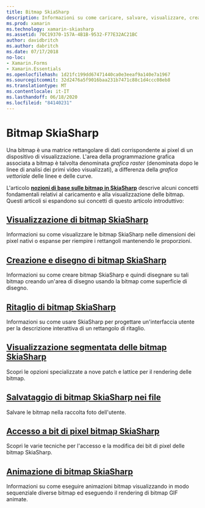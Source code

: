 ```yaml
---
title: Bitmap SkiaSharp
description: Informazioni su come caricare, salvare, visualizzare, creare, elaborare, animare e accedere ai bit di bitmap SkiaSharp.
ms.prod: xamarin
ms.technology: xamarin-skiasharp
ms.assetid: 70C19370-157A-4B1B-9532-F77E32AC21BC
author: davidbritch
ms.author: dabritch
ms.date: 07/17/2018
no-loc:
- Xamarin.Forms
- Xamarin.Essentials
ms.openlocfilehash: 1d21fc199dd67471440ca0e3eeaf9a140e7a1967
ms.sourcegitcommit: 32d2476a5f9016baa231b7471c88c1d4ccc08eb8
ms.translationtype: MT
ms.contentlocale: it-IT
ms.lasthandoff: 06/18/2020
ms.locfileid: "84140231"
---
```

# <a name="skiasharp-bitmaps"></a>Bitmap SkiaSharp

Una bitmap è una matrice rettangolare di dati corrispondente ai pixel di un dispositivo di visualizzazione. L'area della programmazione grafica associata a bitmap è talvolta denominata _grafica raster_ (denominata dopo le linee di analisi dei primi video visualizzati), a differenza della _grafica vettoriale_ delle linee e delle curve. 

L'articolo **[nozioni di base sulle bitmap in SkiaSharp](../basics/bitmaps.md)** descrive alcuni concetti fondamentali relativi al caricamento e alla visualizzazione delle bitmap. Questi articoli si espandono sui concetti di questo articolo introduttivo:

## <a name="displaying-skiasharp-bitmaps"></a>[Visualizzazione di bitmap SkiaSharp](displaying.md)

Informazioni su come visualizzare le bitmap SkiaSharp nelle dimensioni dei pixel nativi o espanse per riempire i rettangoli mantenendo le proporzioni.

## <a name="creating-and-drawing-on-skiasharp-bitmaps"></a>[Creazione e disegno di bitmap SkiaSharp](drawing.md)

Informazioni su come creare bitmap SkiaSharp e quindi disegnare su tali bitmap creando un'area di disegno usando la bitmap come superficie di disegno.

## <a name="cropping-skiasharp-bitmaps"></a>[Ritaglio di bitmap SkiaSharp](cropping.md)

Informazioni su come usare SkiaSharp per progettare un'interfaccia utente per la descrizione interattiva di un rettangolo di ritaglio.

## <a name="segmented-display-of-skiasharp-bitmaps"></a>[Visualizzazione segmentata delle bitmap SkiaSharp](segmented.md)

Scopri le opzioni specializzate a nove patch e lattice per il rendering delle bitmap.

## <a name="saving-skiasharp-bitmaps-to-files"></a>[Salvataggio di bitmap SkiaSharp nei file](saving.md)

Salvare le bitmap nella raccolta foto dell'utente.

## <a name="accessing-skiasharp-bitmap-pixel-bits"></a>[Accesso a bit di pixel bitmap SkiaSharp](pixel-bits.md)

Scopri le varie tecniche per l'accesso e la modifica dei bit di pixel delle bitmap SkiaSharp.

## <a name="animating-skiasharp-bitmaps"></a>[Animazione di bitmap SkiaSharp](animating.md)

Informazioni su come eseguire animazioni bitmap visualizzando in modo sequenziale diverse bitmap ed eseguendo il rendering di bitmap GIF animate.
